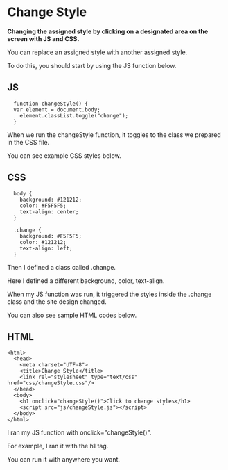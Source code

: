 # Change Style

**Changing the assigned style by clicking on a designated area on the screen with JS and CSS.**

You can replace an assigned style with another assigned style.

To do this, you should start by using the JS function below.

## JS 

      function changeStyle() {
      var element = document.body;
        element.classList.toggle("change");
      }

When we run the changeStyle function, it toggles to the class we prepared in the CSS file.

You can see example CSS styles below.

## CSS

      body {
        background: #121212;
        color: #F5F5F5;
        text-align: center;
      }

      .change {
        background: #F5F5F5;
        color: #121212;
        text-align: left;
      }

Then I defined a class called .change.

Here I defined a different background, color, text-align.

When my JS function was run, it triggered the styles inside the .change class and the site design changed.

You can also see sample HTML codes below.

## HTML

    <html>
      <head>
        <meta charset="UTF-8">
        <title>Change Style</title>
        <link rel="stylesheet" type="text/css" href="css/changeStyle.css"/>
      </head>
      <body>
        <h1 onclick="changeStyle()">Click to change styles</h1>
        <script src="js/changeStyle.js"></script>  
      </body>
    </html>


I ran my JS function with onclick="changeStyle()".

For example, I ran it with the h1 tag.

You can run it with anywhere you want.
